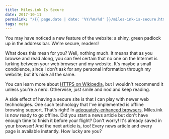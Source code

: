 ```yaml
---
title: Miles.ink Is Secure
date: 2017-10-11
permalink: "/{{ page.date | date: '%Y/%m/%d' }}/miles-ink-is-secure.html"
tags: meta
---
```

You may have noticed a new feature of the website: a shiny, green padlock up in the address bar. We're secure, readers!

<!--more-->

What does this mean for you? Well, nothing much. It means that as you browse and read along, you can feel certain that no one on the Internet is lurking between your web browser and my website. It's maybe a small condolence, since I don't ask for any personal information through my website, but it's nice all the same.

You can learn more about [HTTPS on Wikipedia](https://en.wikipedia.org/wiki/HTTPS), but I wouldn't recommend it unless you're a nerd. Otherwise, just smile and nod and keep reading.

A side effect of having a secure site is that I can play with newer web technologies. One such technology that I've implemented is offline browsing support. That's right! In [adequately-enhanced browsers](https://jakearchibald.github.io/isserviceworkerready/), Miles.ink is now ready to go offline. Did you start a news article but don't have enough time to finish it before your flight? Don't worry! It's already saved in your browser! And the next article is, too! Every news article and every page is available instantly. How lucky are you?
